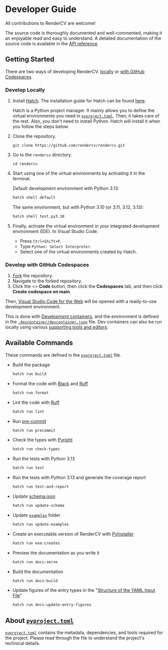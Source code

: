 # Developer Guide

All contributions to RenderCV are welcome!

The source code is thoroughly documented and well-commented, making it an enjoyable read and easy to understand. A detailed documentation of the source code is available in the [API reference](../reference/index.md).


## Getting Started

There are two ways of developing RenderCV: [locally](#develop-locally) or [with GitHub Codespaces](#develop-with-github-codespaces).

### Develop Locally

1. Install [Hatch](https://hatch.pypa.io/latest/). The installation guide for Hatch can be found [here](https://hatch.pypa.io/latest/install/#installation).
   
    Hatch is a Python project manager. It mainly allows you to define the virtual environments you need in [`pyproject.toml`](https://github.com/rendercv/rendercv/blob/main/pyproject.toml). Then, it takes care of the rest. Also, you don't need to install Python. Hatch will install it when you follow the steps below.

2. Clone the repository.
    ```
    git clone https://github.com/rendercv/rendercv.git
    ```
3. Go to the `rendercv` directory.
    ```
    cd rendercv
    ```
4. Start using one of the virtual environments by activating it in the terminal.

    Default development environment with Python 3.13:
    ```bash
    hatch shell default
    ```

    The same environment, but with Python 3.10 (or 3.11, 3.12, 3.13):
    ```bash
    hatch shell test.py3.10
    ```

5. Finally, activate the virtual environment in your integrated development environment (IDE). In Visual Studio Code:

    - Press `Ctrl+Shift+P`.
    - Type `Python: Select Interpreter`.
    - Select one of the virtual environments created by Hatch.


### Develop with GitHub Codespaces

1.  [Fork](https://github.com/rendercv/rendercv/fork) the repository.
2.  Navigate to the forked repository.
3.  Click the <> **Code** button, then click the **Codespaces** tab, and then click **Create codespace on main**.

Then, [Visual Studio Code for the Web](https://code.visualstudio.com/docs/editor/vscode-web) will be opened with a ready-to-use development environment.

This is done with [Development containers](https://containers.dev/), and the environment is defined in the [`.devcontainer/devcontainer.json`](https://github.com/rendercv/rendercv/blob/main/.devcontainer/devcontainer.json) file. Dev containers can also be run locally using various [supporting tools and editors](https://containers.dev/supporting).

## Available Commands

These commands are defined in the [`pyproject.toml`](https://github.com/rendercv/rendercv/blob/main/pyproject.toml) file.

- Build the package
    ```bash
    hatch run build
    ```
- Format the code with [Black](https://github.com/psf/black) and [Ruff](https://github.com/astral-sh/ruff)
    ```bash
    hatch run format
    ```
- Lint the code with [Ruff](https://github.com/astral-sh/ruff)
    ```bash
    hatch run lint
    ```
- Run [pre-commit](https://pre-commit.com/)
    ```bash
    hatch run precommit
    ```
- Check the types with [Pyright](https://github.com/RobertCraigie/pyright-python)
    ```bash
    hatch run check-types
    ```
- Run the tests with Python 3.13
    ```bash
    hatch run test
    ```
- Run the tests with Python 3.13 and generate the coverage report
    ```bash
    hatch run test-and-report
    ```
- Update [schema.json](https://github.com/rendercv/rendercv/blob/main/schema.json)
    ```bash
    hatch run update-schema
    ```
- Update [`examples`](https://github.com/rendercv/rendercv/tree/main/examples) folder
    ```bash
    hatch run update-examples
    ```
- Create an executable version of RenderCV with [PyInstaller](https://www.pyinstaller.org/)
    ```bash
    hatch run exe:creates
    ```
- Preview the documentation as you write it
    ```bash
    hatch run docs:serve
    ```
- Build the documentation
    ```bash
    hatch run docs:build
    ```
- Update figures of the entry types in the "[Structure of the YAML Input File](../user_guide/structure_of_the_yaml_input_file.md)"
    ```bash
    hatch run docs:update-entry-figures
    ```

## About [`pyproject.toml`](https://github.com/rendercv/rendercv/blob/main/pyproject.toml)

[`pyproject.toml`](https://github.com/rendercv/rendercv/blob/main/pyproject.toml) contains the metadata, dependencies, and tools required for the project. Please read through the file to understand the project's technical details.
